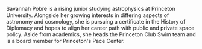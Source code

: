 Savannah Pobre is a rising junior studying astrophysics at Princeton University. Alongside her growing interests in differing aspects of astronomy and cosmology, she is pursuing a certificate in the History of Diplomacy and hopes to align her career path with public and private space policy. Aside from academics, she heads the Princeton Club Swim team and is a board member for Princeton's Pace Center.  
